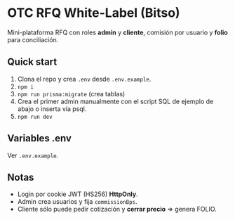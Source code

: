 # OTC RFQ White-Label (Bitso)

Mini-plataforma RFQ con roles **admin** y **cliente**, comisión por usuario y **folio** para conciliación.

## Quick start
1. Clona el repo y crea `.env` desde `.env.example`.
2. `npm i`
3. `npm run prisma:migrate` (crea tablas)
4. Crea el primer admin manualmente con el script SQL de ejemplo de abajo o inserta vía psql.
5. `npm run dev`

## Variables .env
Ver `.env.example`.

## Notas
- Login por cookie JWT (HS256) **HttpOnly**.
- Admin crea usuarios y fija `commissionBps`.
- Cliente sólo puede pedir cotización y **cerrar precio** => genera FOLIO.
